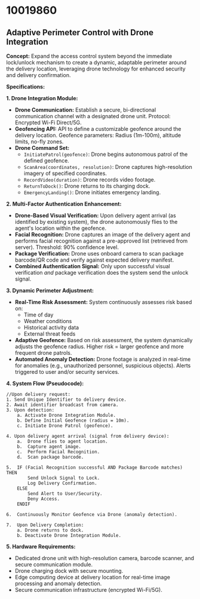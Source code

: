 # 10019860

## Adaptive Perimeter Control with Drone Integration

**Concept:** Expand the access control system beyond the immediate lock/unlock mechanism to create a dynamic, adaptable perimeter around the delivery location, leveraging drone technology for enhanced security and delivery confirmation.

**Specifications:**

**1. Drone Integration Module:**

*   **Drone Communication:** Establish a secure, bi-directional communication channel with a designated drone unit. Protocol: Encrypted Wi-Fi Direct/5G.
*   **Geofencing API:** API to define a customizable geofence around the delivery location. Geofence parameters: Radius (1m-100m), altitude limits, no-fly zones.
*   **Drone Command Set:**
    *   `InitiatePatrol(geofence)`:  Drone begins autonomous patrol of the defined geofence.
    *   `ScanArea(coordinates, resolution)`: Drone captures high-resolution imagery of specified coordinates.
    *   `RecordVideo(duration)`: Drone records video footage.
    *   `ReturnToDock()`: Drone returns to its charging dock.
    *   `EmergencyLanding()`: Drone initiates emergency landing.

**2. Multi-Factor Authentication Enhancement:**

*   **Drone-Based Visual Verification:**  Upon delivery agent arrival (as identified by existing system), the drone autonomously flies to the agent's location within the geofence.
*   **Facial Recognition:** Drone captures an image of the delivery agent and performs facial recognition against a pre-approved list (retrieved from server).  Threshold: 90% confidence level.
*   **Package Verification:** Drone uses onboard camera to scan package barcode/QR code and verify against expected delivery manifest.
*   **Combined Authentication Signal:** Only upon successful visual verification *and* package verification does the system send the unlock signal.

**3. Dynamic Perimeter Adjustment:**

*   **Real-Time Risk Assessment:** System continuously assesses risk based on:
    *   Time of day
    *   Weather conditions
    *   Historical activity data
    *   External threat feeds
*   **Adaptive Geofence:** Based on risk assessment, the system dynamically adjusts the geofence radius. Higher risk = larger geofence and more frequent drone patrols.
*   **Automated Anomaly Detection:** Drone footage is analyzed in real-time for anomalies (e.g., unauthorized personnel, suspicious objects). Alerts triggered to user and/or security services.

**4. System Flow (Pseudocode):**

```
//Upon delivery request:
1. Send Unique Identifier to delivery device.
2. Await identifier broadcast from camera.
3. Upon detection:
    a. Activate Drone Integration Module.
    b. Define Initial Geofence (radius = 10m).
    c. Initiate Drone Patrol (geofence).

4. Upon delivery agent arrival (signal from delivery device):
    a.  Drone flies to agent location.
    b.  Capture agent image.
    c.  Perform Facial Recognition.
    d.  Scan package barcode.

5.  IF (Facial Recognition successful AND Package Barcode matches) THEN
        Send Unlock Signal to Lock.
        Log Delivery Confirmation.
    ELSE
        Send Alert to User/Security.
        Deny Access.
    ENDIF

6.  Continuously Monitor Geofence via Drone (anomaly detection).

7.  Upon Delivery Completion:
    a. Drone returns to dock.
    b. Deactivate Drone Integration Module.
```

**5. Hardware Requirements:**

*   Dedicated drone unit with high-resolution camera, barcode scanner, and secure communication module.
*   Drone charging dock with secure mounting.
*   Edge computing device at delivery location for real-time image processing and anomaly detection.
*   Secure communication infrastructure (encrypted Wi-Fi/5G).